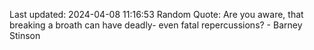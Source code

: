 Last updated: 2024-04-08 11:16:53
Random Quote: Are you aware, that breaking a broath can have deadly- even fatal repercussions? - Barney Stinson